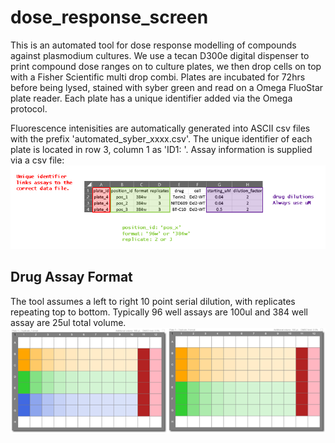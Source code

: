 # dose_response_screen

This is an automated tool for dose response modelling of compounds against plasmodium cultures. We use a tecan D300e digital dispenser to print compound dose ranges on to culture plates, we then drop cells on top with a Fisher Scientific multi drop combi. Plates are incubated for 72hrs before being lysed, stained with syber green and read on a Omega FluoStar plate reader. Each plate has a unique identifier added via the Omega protocol.

Fluorescence intenisities are automatically generated into ASCII csv files with the prefix 'automated_syber_xxxx.csv'. The unique identifier of each plate is located in row 3, column 1 as 'ID1: <unique identifier>'. Assay information is supplied via a csv file:
![This is an image](images/small_meta_example.png)
  
## Drug Assay Format
 
The tool assumes a left to right 10 point serial dilution, with replicates repeating top to bottom. Typically 96 well assays are 100ul and 384 well assay are 25ul total volume.
 ![This is an image](images/plateformat.png)
